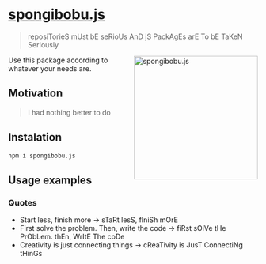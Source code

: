 # [spongibobu.js](https://jmg-duarte.github.io/spongibobu.js/)
> reposiTorieS mUst bE seRioUs AnD jS PackAgEs arE To bE TaKeN SerIously

<img src="./resources/spongibobu.jpg" alt="spongibobu.js" align="right" height=250px>
<!-- https://raw.githubusercontent.com/jmg-duarte/spongibobu.js/master/resources/spongibobu.jpg -->

Use this package according to whatever your needs are.

## Motivation
> I had nothing better to do

## Instalation
```bash
npm i spongibobu.js
```
## Usage examples
### Quotes
* Start less, finish more -> sTaRt lesS, fIniSh mOrE
* First solve the problem. Then, write the code -> fiRst sOlVe tHe PrObLem. thEn, WrItE The coDe
* Creativity is just connecting things -> cReaTivity is JusT ConnectiNg tHinGs

